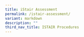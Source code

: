 ```yaml
---
title: iStair Assessment
permalink: /istair-assessment/
variant: markdown
description: ""
third_nav_title: ISTAIR Procedures
---
```

<p></p>